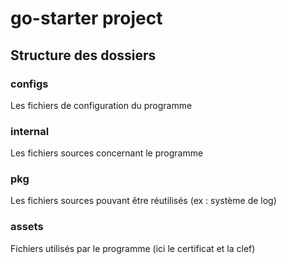 # go-starter project

## Structure des dossiers 
### configs
Les fichiers de configuration du programme
### internal
Les fichiers sources concernant le programme
### pkg 
Les fichiers sources pouvant être réutilisés (ex : système de log)
### assets
Fichiers utilisés par le programme (ici le certificat et la clef)